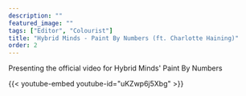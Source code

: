 ```yaml
---
description: ""
featured_image: ""
tags: ["Editor", "Colourist"]
title: "Hybrid Minds - Paint By Numbers (ft. Charlotte Haining)"
order: 2
---
```


Presenting the official video for Hybrid Minds' Paint By Numbers

{{< youtube-embed youtube-id="uKZwp6j5Xbg" >}}